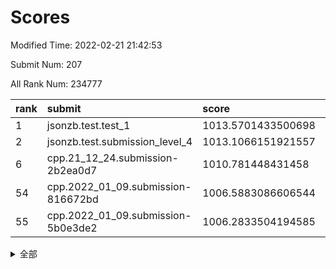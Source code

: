 # Scores

Modified Time: 2022-02-21 21:42:53

Submit Num: 207

All Rank Num: 234777

| rank |               submit               |       score        |       sigma        | pk_num |
| :--- | :--------------------------------- | :----------------- | :----------------- | :----- |
| 1    | jsonzb.test.test_1                 | 1013.5701433500698 | 0.8049409234681381 | 4534   |
| 2    | jsonzb.test.submission_level_4     | 1013.1066151921557 | 0.7965886932918383 | 4541   |
| 6    | cpp.21_12_24.submission-2b2ea0d7   | 1010.781448431458  | 0.7820853338783269 | 4541   |
| 54   | cpp.2022_01_09.submission-816672bd | 1006.5883086606544 | 0.7150939022764713 | 4538   |
| 55   | cpp.2022_01_09.submission-5b0e3de2 | 1006.2833504194585 | 0.7246290164717619 | 4535   |


<details>
<summary>全部</summary>

| rank |                 submit                 |       score        |       sigma        | pk_num |
| :--- | :------------------------------------- | :----------------- | :----------------- | :----- |
| 1    | jsonzb.test.test_1                     | 1013.5701433500698 | 0.8049409234681381 | 4534   |
| 2    | jsonzb.test.submission_level_4         | 1013.1066151921557 | 0.7965886932918383 | 4541   |
| 3    | gobigger.level_3.submission_level_3_31 | 1010.8296423611121 | 0.7955960671295315 | 4534   |
| 4    | gobigger.level_3.submission_level_3_23 | 1010.819694970762  | 0.7562133192508668 | 4534   |
| 5    | gobigger.level_3.submission_level_3_11 | 1010.8106188673509 | 0.7927060457031327 | 4535   |
| 6    | cpp.21_12_24.submission-2b2ea0d7       | 1010.781448431458  | 0.7820853338783269 | 4541   |
| 7    | gobigger.level_3.submission_level_3_19 | 1010.7024950029712 | 0.7596482564796522 | 4539   |
| 8    | gobigger.level_3.submission_level_3_33 | 1010.6506608821827 | 0.7751512654043851 | 4539   |
| 9    | gobigger.level_3.submission_level_3_48 | 1010.632285601796  | 0.7662806355274261 | 4539   |
| 10   | gobigger.level_3.submission_level_3_16 | 1010.6215297474095 | 0.765925758198234  | 4538   |
| 11   | gobigger.level_3.submission_level_3_37 | 1010.3395782141264 | 0.7658306991962637 | 4533   |
| 12   | gobigger.level_3.submission_level_3_21 | 1010.2617622641536 | 0.7484592994344464 | 4538   |
| 13   | gobigger.level_3.submission_level_3_39 | 1010.2585839664096 | 0.763949439431175  | 4538   |
| 14   | gobigger.level_3.submission_level_3_25 | 1010.2550247281464 | 0.7618326725651087 | 4533   |
| 15   | gobigger.level_3.submission_level_3_24 | 1010.2252869352056 | 0.7589753123503066 | 4533   |
| 16   | gobigger.level_3.submission_level_3_27 | 1010.1706231923558 | 0.756285562470588  | 4537   |
| 17   | gobigger.level_3.submission_level_3_17 | 1010.1424938349463 | 0.7605194596930344 | 4533   |
| 18   | gobigger.level_3.submission_level_3_43 | 1010.1277197482631 | 0.7733423373775182 | 4537   |
| 19   | gobigger.level_3.submission_level_3_5  | 1010.0530973221051 | 0.7757217773073775 | 4535   |
| 20   | gobigger.level_3.submission_level_3_12 | 1010.0436455728159 | 0.7445212650050774 | 4531   |
| 21   | gobigger.level_3.submission_level_3_6  | 1009.9676720055621 | 0.7689364662418918 | 4534   |
| 22   | gobigger.level_3.submission_level_3_9  | 1009.9344947202252 | 0.7563072994906246 | 4540   |
| 23   | gobigger.level_3.submission_level_3_41 | 1009.88420605009   | 0.7626814032985473 | 4538   |
| 24   | gobigger.level_3.submission_level_3_29 | 1009.8795187153111 | 0.7630305032638097 | 4540   |
| 25   | gobigger.level_3.submission_level_3_1  | 1009.8293002499894 | 0.7543636733834302 | 4539   |
| 26   | gobigger.level_3.submission_level_3_0  | 1009.8261602169001 | 0.7661359866848318 | 4535   |
| 27   | gobigger.level_3.submission_level_3_36 | 1009.8135197514038 | 0.7501135526833164 | 4536   |
| 28   | gobigger.level_3.submission_level_3_46 | 1009.8007786916804 | 0.7597138604494037 | 4538   |
| 29   | gobigger.level_3.submission_level_3_20 | 1009.7656051242004 | 0.7536768141961103 | 4538   |
| 30   | gobigger.level_3.submission_level_3_32 | 1009.7313885592382 | 0.7364300998796061 | 4536   |
| 31   | gobigger.level_3.submission_level_3_4  | 1009.7264771890239 | 0.7527712534008321 | 4537   |
| 32   | gobigger.level_3.submission_level_3_38 | 1009.664354337107  | 0.760002958997948  | 4533   |
| 33   | gobigger.level_3.submission_level_3_8  | 1009.6064331719776 | 0.7574181267074879 | 4539   |
| 34   | gobigger.level_3.submission_level_3_49 | 1009.5275501442734 | 0.770546139262694  | 4537   |
| 35   | gobigger.level_3.submission_level_3_35 | 1009.4833337844816 | 0.7463066937514936 | 4537   |
| 36   | gobigger.level_3.submission_level_3_28 | 1009.4071906173227 | 0.7605636194720057 | 4535   |
| 37   | gobigger.level_3.submission_level_3_47 | 1009.3819917914761 | 0.7499076418722941 | 4535   |
| 38   | gobigger.level_3.submission_level_3_45 | 1009.3102699812076 | 0.747930401655147  | 4536   |
| 39   | gobigger.level_3.submission_level_3_26 | 1009.2763000826925 | 0.7503878911268195 | 4541   |
| 40   | gobigger.level_3.submission_level_3_42 | 1009.2636938412556 | 0.7560898453324493 | 4535   |
| 41   | gobigger.level_3.submission_level_3_22 | 1009.261569137979  | 0.7485824385799426 | 4537   |
| 42   | gobigger.level_3.submission_level_3_10 | 1009.2218431238545 | 0.7335652457618553 | 4541   |
| 43   | gobigger.level_3.submission_level_3_30 | 1009.1574559716685 | 0.741232575904331  | 4540   |
| 44   | gobigger.level_3.submission_level_3_7  | 1009.1420147240563 | 0.762699350366905  | 4541   |
| 45   | gobigger.level_3.submission_level_3_34 | 1009.1039353522058 | 0.7687768119150558 | 4540   |
| 46   | gobigger.level_3.submission_level_3_44 | 1009.1010766015551 | 0.7544072941970384 | 4532   |
| 47   | gobigger.level_3.submission_level_3_18 | 1009.0967572250345 | 0.7488669426260045 | 4539   |
| 48   | gobigger.level_3.submission_level_3_15 | 1009.0455953731087 | 0.731985553123717  | 4537   |
| 49   | gobigger.level_3.submission_level_3_13 | 1008.9983149301795 | 0.7498168214080629 | 4539   |
| 50   | gobigger.level_3.submission_level_3_2  | 1008.9757443301072 | 0.7435962864070855 | 4532   |
| 51   | gobigger.level_3.submission_level_3_14 | 1008.833265982281  | 0.764425920227685  | 4542   |
| 52   | gobigger.level_3.submission_level_3_3  | 1008.7792141898595 | 0.7511323471831617 | 4538   |
| 53   | gobigger.level_3.submission_level_3_40 | 1008.4523363419319 | 0.7353141213694186 | 4541   |
| 54   | cpp.2022_01_09.submission-816672bd     | 1006.5883086606544 | 0.7150939022764713 | 4538   |
| 55   | cpp.2022_01_09.submission-5b0e3de2     | 1006.2833504194585 | 0.7246290164717619 | 4535   |
| 56   | gobigger.level_1.submission_level_1_1  | 1004.9504509359392 | 0.7224848029450762 | 4538   |
| 57   | gobigger.level_1.submission_level_1_6  | 1004.8822309412499 | 0.7200606676006535 | 4535   |
| 58   | gobigger.level_1.submission_level_1_33 | 1004.724566233254  | 0.7184122739851888 | 4543   |
| 59   | gobigger.level_1.submission_level_1_45 | 1004.5171492272193 | 0.717028889230783  | 4532   |
| 60   | gobigger.level_1.submission_level_1_3  | 1004.5003775028769 | 0.712117416552066  | 4530   |
| 61   | gobigger.level_1.submission_level_1_13 | 1004.4855445903537 | 0.7251070588195127 | 4539   |
| 62   | gobigger.level_1.submission_level_1_18 | 1004.4453027702353 | 0.7097034340710635 | 4538   |
| 63   | gobigger.level_1.submission_level_1_32 | 1004.4108451807438 | 0.7163363169079021 | 4538   |
| 64   | gobigger.level_1.submission_level_1_40 | 1004.2254853625757 | 0.7042199687321441 | 4537   |
| 65   | gobigger.level_1.submission_level_1_4  | 1004.2235505999613 | 0.7119365297925179 | 4535   |
| 66   | gobigger.level_1.submission_level_1_8  | 1004.1855424118351 | 0.7187781263836187 | 4537   |
| 67   | gobigger.level_1.submission_level_1_27 | 1004.1490308751391 | 0.7192437969332062 | 4539   |
| 68   | gobigger.level_1.submission_level_1_14 | 1004.0850507421836 | 0.7168037094983302 | 4534   |
| 69   | gobigger.level_1.submission_level_1_12 | 1004.0637355994178 | 0.7253339822137774 | 4538   |
| 70   | gobigger.level_1.submission_level_1_22 | 1004.0607828638933 | 0.706923216440852  | 4535   |
| 71   | gobigger.level_1.submission_level_1_41 | 1003.99554840705   | 0.7241913443512793 | 4540   |
| 72   | gobigger.level_1.submission_level_1_37 | 1003.8253632346145 | 0.7176486363191129 | 4536   |
| 73   | gobigger.level_1.submission_level_1_24 | 1003.7096194311449 | 0.7209844292283455 | 4541   |
| 74   | gobigger.level_1.submission_level_1_38 | 1003.6496342354368 | 0.7117221348321219 | 4535   |
| 75   | gobigger.level_1.submission_level_1_47 | 1003.4670638481165 | 0.7173488149658047 | 4541   |
| 76   | gobigger.level_1.submission_level_1_39 | 1003.4517772518085 | 0.7131183652519808 | 4537   |
| 77   | gobigger.level_1.submission_level_1_11 | 1003.429505710245  | 0.7213267648232483 | 4530   |
| 78   | gobigger.level_1.submission_level_1_30 | 1003.4082814446076 | 0.7227404728632874 | 4536   |
| 79   | gobigger.level_1.submission_level_1_35 | 1003.3614115719026 | 0.7082709886151007 | 4532   |
| 80   | gobigger.level_1.submission_level_1_9  | 1003.3128331879175 | 0.7148967205355516 | 4531   |
| 81   | gobigger.level_1.submission_level_1_48 | 1003.172832865027  | 0.7210517265218789 | 4536   |
| 82   | gobigger.level_1.submission_level_1_23 | 1003.1305479775817 | 0.7075532135990986 | 4538   |
| 83   | gobigger.level_1.submission_level_1_21 | 1003.1051542966087 | 0.7117731965481163 | 4531   |
| 84   | gobigger.level_1.submission_level_1_16 | 1003.1022729436315 | 0.7283674795754095 | 4541   |
| 85   | gobigger.level_1.submission_level_1_5  | 1003.0943818688272 | 0.7211950726403354 | 4534   |
| 86   | gobigger.level_1.submission_level_1_31 | 1003.0878600113364 | 0.7140083522507719 | 4536   |
| 87   | gobigger.level_1.submission_level_1_17 | 1003.0651134896023 | 0.7112292967234595 | 4539   |
| 88   | gobigger.level_1.submission_level_1_26 | 1003.0332902523234 | 0.7201665060420297 | 4543   |
| 89   | gobigger.level_1.submission_level_1_2  | 1003.0138676013818 | 0.7156663929514246 | 4540   |
| 90   | gobigger.level_1.submission_level_1_49 | 1002.9096191583105 | 0.7041423151720769 | 4542   |
| 91   | gobigger.level_1.submission_level_1_29 | 1002.8514852153719 | 0.7004765287625062 | 4533   |
| 92   | gobigger.level_1.submission_level_1_28 | 1002.8320097885753 | 0.7221467883765555 | 4538   |
| 93   | gobigger.level_1.submission_level_1_15 | 1002.7737848965044 | 0.7120013424372106 | 4533   |
| 94   | gobigger.level_1.submission_level_1_34 | 1002.6640534412974 | 0.7208096412102459 | 4533   |
| 95   | gobigger.level_1.submission_level_1_36 | 1002.4809922500945 | 0.7108953269750594 | 4541   |
| 96   | gobigger.level_1.submission_level_1_44 | 1002.4725145246287 | 0.7121985629350422 | 4537   |
| 97   | gobigger.level_1.submission_level_1_19 | 1002.4661600250487 | 0.708840835163355  | 4540   |
| 98   | gobigger.level_1.submission_level_1_20 | 1002.4658839689758 | 0.7103748124490545 | 4540   |
| 99   | gobigger.level_1.submission_level_1_0  | 1002.3387762237568 | 0.7161389655490187 | 4538   |
| 100  | gobigger.level_1.submission_level_1_10 | 1002.2813585440899 | 0.7227217454264916 | 4536   |
| 101  | gobigger.level_1.submission_level_1_7  | 1002.1860371742177 | 0.7095278643515467 | 4536   |
| 102  | gobigger.level_1.submission_level_1_46 | 1002.1667487009886 | 0.7108238249087249 | 4543   |
| 103  | gobigger.level_1.submission_level_1_25 | 1001.7971848008197 | 0.7095937598587643 | 4539   |
| 104  | gobigger.level_1.submission_level_1_42 | 1001.5574576570966 | 0.717593124154831  | 4532   |
| 105  | gobigger.level_1.submission_level_1_43 | 1001.0805283558872 | 0.7063362369812044 | 4531   |
| 106  | gobigger.random.submission_random_27   | 997.8163227487164  | 0.7173451368694465 | 4538   |
| 107  | gobigger.random.submission_random_1    | 997.0285247487261  | 0.7086254014031653 | 4534   |
| 108  | gobigger.random.submission_random_24   | 996.9731810343894  | 0.6950369517660931 | 4533   |
| 109  | gobigger.random.submission_random_47   | 996.920040629591   | 0.7078036537704735 | 4541   |
| 110  | gobigger.random.submission_random_18   | 996.8377345318966  | 0.7071142003430938 | 4543   |
| 111  | gobigger.random.submission_random_12   | 996.7420661071001  | 0.696234238097093  | 4538   |
| 112  | gobigger.random.submission_random_6    | 996.7249060190956  | 0.7114788788125073 | 4539   |
| 113  | gobigger.random.submission_random_17   | 996.6914783925936  | 0.6983916738425593 | 4536   |
| 114  | gobigger.random.submission_random_19   | 996.6739642388088  | 0.7008550948475217 | 4538   |
| 115  | gobigger.random.submission_random_16   | 996.571899327597   | 0.7212004574845572 | 4540   |
| 116  | gobigger.random.submission_random_31   | 996.5345811683637  | 0.7126540375265559 | 4535   |
| 117  | gobigger.random.submission_random_28   | 996.5234541714487  | 0.7039237410927568 | 4534   |
| 118  | gobigger.random.submission_random_20   | 996.4937902812576  | 0.7106019138989694 | 4538   |
| 119  | gobigger.random.submission_random_13   | 996.4041114387975  | 0.7219183694595029 | 4536   |
| 120  | gobigger.random.submission_random_42   | 996.3402933392751  | 0.6964321654922385 | 4541   |
| 121  | gobigger.random.submission_random_44   | 996.2937305784637  | 0.7165190598102726 | 4542   |
| 122  | gobigger.random.submission_random_15   | 996.2822798291221  | 0.7182250999905165 | 4535   |
| 123  | gobigger.random.submission_random_7    | 996.2325984695528  | 0.701496302040569  | 4540   |
| 124  | gobigger.random.submission_random_23   | 996.1965760688875  | 0.7089719425881941 | 4539   |
| 125  | gobigger.random.submission_random_46   | 996.1763695151692  | 0.7202294508459863 | 4539   |
| 126  | gobigger.random.submission_random_11   | 996.1361250889289  | 0.7072399859713776 | 4536   |
| 127  | gobigger.random.submission_random_4    | 996.0443031397067  | 0.7163799573199248 | 4535   |
| 128  | gobigger.random.submission_random_43   | 995.98033184773    | 0.7139203933287338 | 4538   |
| 129  | gobigger.random.submission_random_30   | 995.9501420484436  | 0.7172380454647641 | 4535   |
| 130  | gobigger.random.submission_random_14   | 995.9303061356215  | 0.7133332828840768 | 4537   |
| 131  | gobigger.random.submission_random_21   | 995.9123796122137  | 0.7222245531065492 | 4542   |
| 132  | gobigger.random.submission_random_41   | 995.8906657702217  | 0.7051470109941268 | 4535   |
| 133  | gobigger.random.submission_random_3    | 995.8278058018178  | 0.7183588140887146 | 4542   |
| 134  | gobigger.random.submission_random_35   | 995.6867171587171  | 0.7044919764944556 | 4541   |
| 135  | gobigger.random.submission_random_39   | 995.6735227554273  | 0.7262398950958111 | 4532   |
| 136  | gobigger.random.submission_random_45   | 995.6454856917239  | 0.7246871363350464 | 4536   |
| 137  | gobigger.random.submission_random_8    | 995.6005356319101  | 0.7110114517913861 | 4539   |
| 138  | gobigger.random.submission_random_22   | 995.5956342205944  | 0.7064689360669174 | 4537   |
| 139  | gobigger.random.submission_random_36   | 995.5943871000577  | 0.7084833282769213 | 4540   |
| 140  | gobigger.random.submission_random_26   | 995.5323568277124  | 0.7063163364120949 | 4537   |
| 141  | gobigger.random.submission_random_5    | 995.5177840044294  | 0.7005397197065429 | 4536   |
| 142  | gobigger.random.submission_random_2    | 995.4876546464216  | 0.7173432166458262 | 4533   |
| 143  | gobigger.random.submission_random_25   | 995.4796733002808  | 0.7177734741943792 | 4537   |
| 144  | gobigger.random.submission_random_29   | 995.382968903217   | 0.7181505515876516 | 4536   |
| 145  | gobigger.random.submission_random_38   | 995.3238425683489  | 0.7259725046957088 | 4541   |
| 146  | gobigger.random.submission_random_40   | 995.3172026305505  | 0.7168850071793844 | 4532   |
| 147  | gobigger.random.submission_random_34   | 995.2418853155274  | 0.7181923996978138 | 4535   |
| 148  | gobigger.random.submission_random_0    | 995.1717838933866  | 0.7273237229616589 | 4540   |
| 149  | gobigger.random.submission_random_10   | 995.1699115765349  | 0.7226440170561119 | 4536   |
| 150  | gobigger.random.submission_random_48   | 995.166492192808   | 0.7146669632325228 | 4534   |
| 151  | gobigger.random.submission_random_32   | 995.1103479632176  | 0.7096171966337332 | 4536   |
| 152  | gobigger.random.submission_random_37   | 995.0918650962569  | 0.7165839329685312 | 4538   |
| 153  | gobigger.random.submission_random_33   | 994.7991357980205  | 0.7163948742306374 | 4538   |
| 154  | gobigger.random.submission_random_9    | 994.7530285662415  | 0.7183494213841815 | 4536   |
| 155  | gobigger.level_2.submission_level_2_47 | 994.1015538116151  | 0.7238169343811852 | 4539   |
| 156  | gobigger.level_2.submission_level_2_13 | 994.0127440146551  | 0.72290469605881   | 4540   |
| 157  | gobigger.random.submission_random_49   | 993.911766780129   | 0.7272006401858071 | 4538   |
| 158  | gobigger.level_2.submission_level_2_12 | 993.7882382418892  | 0.7229657128383306 | 4537   |
| 159  | gobigger.level_2.submission_level_2_3  | 993.5583621566032  | 0.7412930615702394 | 4532   |
| 160  | gobigger.level_2.submission_level_2_24 | 993.4585327928714  | 0.7303586502305777 | 4536   |
| 161  | gobigger.level_2.submission_level_2_29 | 993.4279032571604  | 0.741528796387804  | 4535   |
| 162  | gobigger.level_2.submission_level_2_4  | 993.4213313944898  | 0.738884307476455  | 4537   |
| 163  | gobigger.level_2.submission_level_2_30 | 993.379495487207   | 0.7197619494459876 | 4536   |
| 164  | gobigger.level_2.submission_level_2_40 | 993.2810604813423  | 0.7367334923996438 | 4538   |
| 165  | gobigger.level_2.submission_level_2_37 | 993.0918535443504  | 0.7406420318331091 | 4538   |
| 166  | gobigger.level_2.submission_level_2_22 | 993.0692465349562  | 0.7499884135447836 | 4540   |
| 167  | gobigger.level_2.submission_level_2_18 | 992.7156959928012  | 0.7373785036720555 | 4539   |
| 168  | gobigger.level_2.submission_level_2_2  | 992.7132405873375  | 0.7343514314409147 | 4530   |
| 169  | gobigger.level_2.submission_level_2_5  | 992.679112873373   | 0.7432654321847384 | 4535   |
| 170  | gobigger.level_2.submission_level_2_23 | 992.6727701717459  | 0.7443179514744369 | 4536   |
| 171  | gobigger.level_2.submission_level_2_17 | 992.6352993206652  | 0.7309732155259595 | 4536   |
| 172  | gobigger.level_2.submission_level_2_26 | 992.6275249812586  | 0.7320782228301893 | 4533   |
| 173  | gobigger.level_2.submission_level_2_11 | 992.5533632768863  | 0.7475036717573584 | 4532   |
| 174  | gobigger.level_2.submission_level_2_15 | 992.4824783399017  | 0.7458252828331564 | 4538   |
| 175  | gobigger.level_2.submission_level_2_14 | 992.4752900965848  | 0.7412160277874308 | 4537   |
| 176  | gobigger.level_2.submission_level_2_34 | 992.4331146776326  | 0.7278504343157568 | 4534   |
| 177  | gobigger.level_2.submission_level_2_16 | 992.1601051535985  | 0.7329981378260693 | 4533   |
| 178  | gobigger.level_2.submission_level_2_45 | 992.121681252495   | 0.7612481428415051 | 4535   |
| 179  | gobigger.level_2.submission_level_2_48 | 992.1197730974025  | 0.7497353226462049 | 4533   |
| 180  | gobigger.level_2.submission_level_2_20 | 992.0697015213678  | 0.7699565227172115 | 4535   |
| 181  | gobigger.level_2.submission_level_2_41 | 992.0629969745471  | 0.7362111047512254 | 4539   |
| 182  | gobigger.level_2.submission_level_2_0  | 992.0088133728638  | 0.7869192564891059 | 4537   |
| 183  | gobigger.level_2.submission_level_2_49 | 991.9876866892623  | 0.7483843397136134 | 4536   |
| 184  | gobigger.level_2.submission_level_2_43 | 991.9678771630422  | 0.7429533972366037 | 4539   |
| 185  | gobigger.level_2.submission_level_2_46 | 991.9677431300561  | 0.7539945894025045 | 4533   |
| 186  | gobigger.level_2.submission_level_2_8  | 991.9474820894944  | 0.748601626293838  | 4539   |
| 187  | gobigger.level_2.submission_level_2_33 | 991.9462455491262  | 0.7810755840574017 | 4539   |
| 188  | gobigger.level_2.submission_level_2_39 | 991.9287166022549  | 0.7459107565075787 | 4536   |
| 189  | gobigger.level_2.submission_level_2_7  | 991.8835542285079  | 0.7588443286980063 | 4531   |
| 190  | gobigger.level_2.submission_level_2_9  | 991.8381372445176  | 0.7511611388253602 | 4539   |
| 191  | gobigger.level_2.submission_level_2_21 | 991.8008419964852  | 0.7762751700328967 | 4527   |
| 192  | gobigger.level_2.submission_level_2_42 | 991.6774878958025  | 0.7546645538097385 | 4539   |
| 193  | gobigger.level_2.submission_level_2_32 | 991.625595743355   | 0.7579753604629231 | 4538   |
| 194  | gobigger.level_2.submission_level_2_1  | 991.6237667698424  | 0.7507680169651436 | 4533   |
| 195  | gobigger.level_2.submission_level_2_31 | 991.5800678848668  | 0.7568992344620759 | 4531   |
| 196  | gobigger.level_2.submission_level_2_35 | 991.554031143121   | 0.7647901220166815 | 4538   |
| 197  | gobigger.level_2.submission_level_2_38 | 991.5442349869892  | 0.7440716113477962 | 4543   |
| 198  | gobigger.level_2.submission_level_2_36 | 991.3404156515202  | 0.748111011340854  | 4532   |
| 199  | gobigger.level_2.submission_level_2_6  | 991.2685316553745  | 0.7544438343970508 | 4540   |
| 200  | gobigger.level_2.submission_level_2_25 | 991.1831913603094  | 0.7674168988696303 | 4534   |
| 201  | gobigger.level_2.submission_level_2_10 | 990.8851646562981  | 0.7473057931108774 | 4544   |
| 202  | gobigger.level_2.submission_level_2_44 | 990.7930360648654  | 0.7608142646375365 | 4537   |
| 203  | gobigger.level_2.submission_level_2_19 | 990.7654580266328  | 0.7452024978713773 | 4533   |
| 204  | gobigger.level_2.submission_level_2_27 | 990.0722241247918  | 0.7861570382154224 | 4537   |
| 205  | gobigger.level_2.submission_level_2_28 | 989.9355349202867  | 0.7642493547378372 | 4534   |
| 206  | gobigger.none.submission_none_0        | 978.9506177780795  | 1.143205672209968  | 4535   |
| 207  | gobigger.none.submission_none_1        | 976.9291986621095  | 1.301801530003413  | 4537   |

</details>